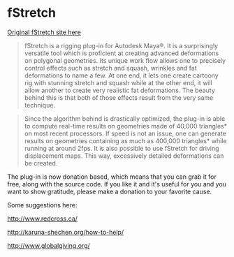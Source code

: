 # fStretch

[Original fStretch site here](http://www.cgaddict.com/index.html)

> fStretch is a rigging plug-in for Autodesk Maya®. It is a surprisingly versatile tool which is proficient at creating advanced deformations on polygonal geometries. Its unique work flow allows one to precisely control effects such as stretch and squash, wrinkles and fat deformations to name a few. At one end, it lets one create cartoony rig with stunning stretch and squash while at the other end, it will allow another to create very realistic fat deformations. The beauty behind this is that both of those effects result from the very same technique.

>Since the algorithm behind is drastically optimized, the plug-in is able to compute real-time results on geometries made of 40,000 triangles* on most recent processors. If speed is not an issue, one can generate results on geometries containing as much as 400,000 triangles* while running at around 2fps. It is also possible to use fStretch for driving displacement maps. This way, excessively detailed deformations can be created.

The plug-in is now donation based, which means that you can grab it for free, along with the source code. If you like it and it's useful for you and you want to show gratitude, please make a donation to your favorite cause. 

Some suggestions here:

http://www.redcross.ca/

http://karuna-shechen.org/how-to-help/

http://www.globalgiving.org/
